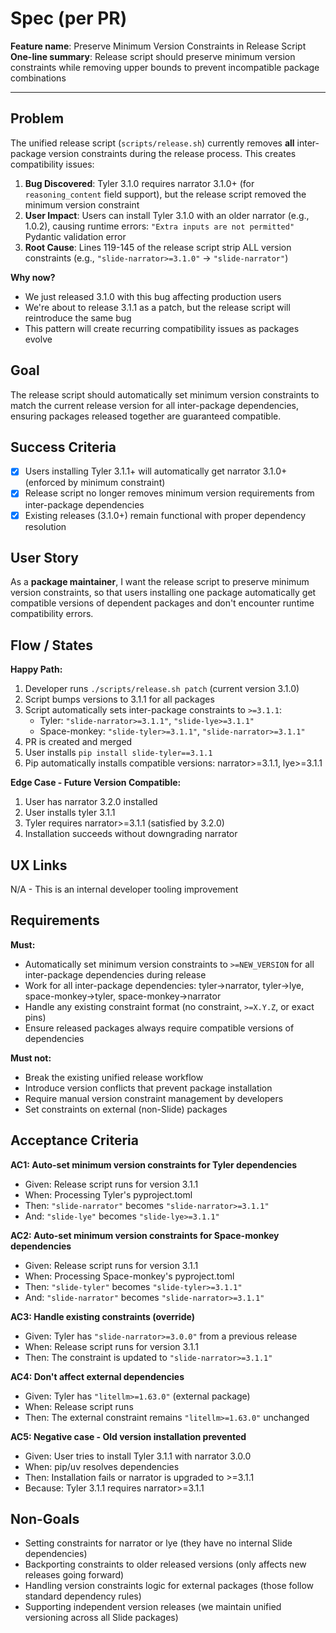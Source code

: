 # Spec (per PR)

**Feature name**: Preserve Minimum Version Constraints in Release Script  
**One-line summary**: Release script should preserve minimum version constraints while removing upper bounds to prevent incompatible package combinations

---

## Problem

The unified release script (`scripts/release.sh`) currently removes **all** inter-package version constraints during the release process. This creates compatibility issues:

1. **Bug Discovered**: Tyler 3.1.0 requires narrator 3.1.0+ (for `reasoning_content` field support), but the release script removed the minimum version constraint
2. **User Impact**: Users can install Tyler 3.1.0 with an older narrator (e.g., 1.0.2), causing runtime errors: `"Extra inputs are not permitted"` Pydantic validation error
3. **Root Cause**: Lines 119-145 of the release script strip ALL version constraints (e.g., `"slide-narrator>=3.1.0"` → `"slide-narrator"`)

**Why now?**
- We just released 3.1.0 with this bug affecting production users
- We're about to release 3.1.1 as a patch, but the release script will reintroduce the same bug
- This pattern will create recurring compatibility issues as packages evolve

## Goal

The release script should automatically set minimum version constraints to match the current release version for all inter-package dependencies, ensuring packages released together are guaranteed compatible.

## Success Criteria
- [x] Users installing Tyler 3.1.1+ will automatically get narrator 3.1.0+ (enforced by minimum constraint)
- [x] Release script no longer removes minimum version requirements from inter-package dependencies
- [x] Existing releases (3.1.0+) remain functional with proper dependency resolution

## User Story

As a **package maintainer**, I want the release script to preserve minimum version constraints, so that users installing one package automatically get compatible versions of dependent packages and don't encounter runtime compatibility errors.

## Flow / States

**Happy Path:**
1. Developer runs `./scripts/release.sh patch` (current version 3.1.0)
2. Script bumps versions to 3.1.1 for all packages
3. Script automatically sets inter-package constraints to `>=3.1.1`:
   - Tyler: `"slide-narrator>=3.1.1"`, `"slide-lye>=3.1.1"`
   - Space-monkey: `"slide-tyler>=3.1.1"`, `"slide-narrator>=3.1.1"`
4. PR is created and merged
5. User installs `pip install slide-tyler==3.1.1`
6. Pip automatically installs compatible versions: narrator>=3.1.1, lye>=3.1.1

**Edge Case - Future Version Compatible:**
1. User has narrator 3.2.0 installed
2. User installs tyler 3.1.1
3. Tyler requires narrator>=3.1.1 (satisfied by 3.2.0)
4. Installation succeeds without downgrading narrator

## UX Links

N/A - This is an internal developer tooling improvement

## Requirements

**Must:**
- Automatically set minimum version constraints to `>=NEW_VERSION` for all inter-package dependencies during release
- Work for all inter-package dependencies: tyler→narrator, tyler→lye, space-monkey→tyler, space-monkey→narrator
- Handle any existing constraint format (no constraint, `>=X.Y.Z`, or exact pins)
- Ensure released packages always require compatible versions of dependencies

**Must not:**
- Break the existing unified release workflow
- Introduce version conflicts that prevent package installation  
- Require manual version constraint management by developers
- Set constraints on external (non-Slide) packages

## Acceptance Criteria

**AC1: Auto-set minimum version constraints for Tyler dependencies**
- Given: Release script runs for version 3.1.1
- When: Processing Tyler's pyproject.toml
- Then: `"slide-narrator"` becomes `"slide-narrator>=3.1.1"`
- And: `"slide-lye"` becomes `"slide-lye>=3.1.1"`

**AC2: Auto-set minimum version constraints for Space-monkey dependencies**
- Given: Release script runs for version 3.1.1
- When: Processing Space-monkey's pyproject.toml
- Then: `"slide-tyler"` becomes `"slide-tyler>=3.1.1"`
- And: `"slide-narrator"` becomes `"slide-narrator>=3.1.1"`

**AC3: Handle existing constraints (override)**
- Given: Tyler has `"slide-narrator>=3.0.0"` from a previous release
- When: Release script runs for version 3.1.1
- Then: The constraint is updated to `"slide-narrator>=3.1.1"`

**AC4: Don't affect external dependencies**
- Given: Tyler has `"litellm>=1.63.0"` (external package)
- When: Release script runs
- Then: The external constraint remains `"litellm>=1.63.0"` unchanged

**AC5: Negative case - Old version installation prevented**
- Given: User tries to install Tyler 3.1.1 with narrator 3.0.0
- When: pip/uv resolves dependencies
- Then: Installation fails or narrator is upgraded to >=3.1.1
- Because: Tyler 3.1.1 requires narrator>=3.1.1

## Non-Goals

- Setting constraints for narrator or lye (they have no internal Slide dependencies)
- Backporting constraints to older released versions (only affects new releases going forward)
- Handling version constraints logic for external packages (those follow standard dependency rules)
- Supporting independent version releases (we maintain unified versioning across all Slide packages)

